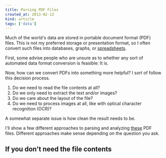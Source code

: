 ```yaml
---
title: Parsing PDF Files
created_at: 2013-02-13
kind: article
tags: ['data']
---
```


Much of the world's data are stored in portable document format (PDF) files.
This is not my preferred storage or presentation format, so I often convert
such files into databases, graphs, or [spreadsheets](http://csvsoundsystem.com).

First, some advise people who are unsure as to whether any sort of automated
data format conversion is feasible: It is.

Now, how can we convert PDFs into something more helpful? I sort of follow
this decision process.

1. Do we need to read the file contents at all?
2. Do we only need to extract the text and/or images?
3. Do we care about the layout of the file?
4. Do we need to process images at all, like with optical character recognition (OCR)?

A somewhat separate issue is how clean the result needs to be.

I'll show a few different approaches to parsing and analyzing
[these](https://github.com/tlevine/scott-documents) PDF files.
Different approaches make sense depending on the question you ask.

## If you don't need the file contents
